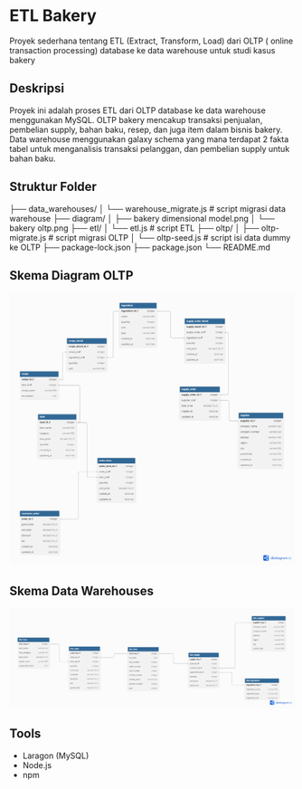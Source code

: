 # ETL Bakery
Proyek sederhana tentang ETL (Extract, Transform, Load) dari OLTP ( online transaction processing) database ke data warehouse untuk studi kasus bakery

## Deskripsi
Proyek ini adalah proses ETL dari OLTP database ke data warehouse menggunakan MySQL. OLTP bakery  mencakup transaksi penjualan, pembelian supply, bahan baku, resep, dan juga item dalam bisnis bakery. Data warehouse menggunakan galaxy schema yang mana terdapat 2 fakta tabel untuk menganalisis transaksi pelanggan, dan pembelian supply untuk bahan baku.

## Struktur Folder
├── data_warehouses/
│   └── warehouse_migrate.js  # script migrasi data warehouse
├── diagram/
│   ├── bakery dimensional model.png
│   └── bakery oltp.png
├── etl/
│   └── etl.js  # script ETL
├── oltp/
│   ├── oltp-migrate.js # script migrasi OLTP 
│   └── oltp-seed.js  # script isi data dummy ke OLTP
├── package-lock.json
├── package.json
└── README.md

## Skema Diagram OLTP
![Diagram OLTP](./diagram/bakery%20oltp.png)

## Skema Data Warehouses
![Diagram Galaxy Schema](./diagram/bakery%20dimensional%20model.png)

## Tools
* Laragon (MySQL)
* Node.js
* npm